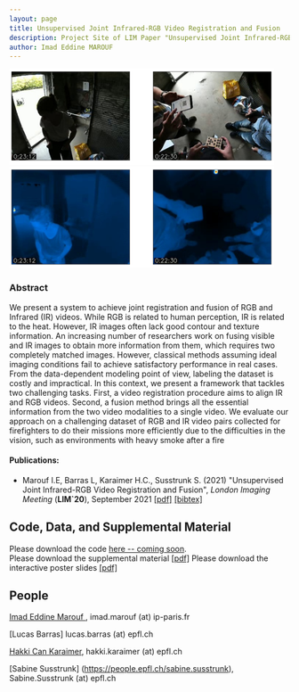 ```yaml
---
layout: page
title: Unsupervised Joint Infrared-RGB Video Registration and Fusion
description: Project Site of LIM Paper "Unsupervised Joint Infrared-RGB Video Registration and Fusion"
author: Imad Eddine MAROUF
---
```

![](./image/sample1.png) ![](./image/sample2.png)

### Abstract ###
We present a system to achieve joint registration and fusion
of RGB and Infrared (IR) videos. While RGB is related to human perception, IR is related to the heat. However, IR images
often lack good contour and texture information. An increasing number of researchers work on fusing visible and IR images
to obtain more information from them, which requires two completely matched images. However, classical methods assuming
ideal imaging conditions fail to achieve satisfactory performance
in real cases. From the data-dependent modeling point of view,
labeling the dataset is costly and impractical.
In this context, we present a framework that tackles two
challenging tasks. First, a video registration procedure aims to
align IR and RGB videos. Second, a fusion method brings all
the essential information from the two video modalities to a single video. We evaluate our approach on a challenging dataset of
RGB and IR video pairs collected for firefighters to do their missions more efficiently due to the difficulties in the vision, such as
environments with heavy smoke after a fire

#### Publications: ####
* Marouf I.E, Barras L, Karaimer H.C., Susstrunk S. (2021) "Unsupervised Joint Infrared-RGB Video Registration and Fusion", *London Imaging Meeting* (**LIM`20**), September 2021 [[pdf]](./paper/color_pattern_LIM19_CR.pdf) [[bibtex]](./bib/Karaimer_Nguyen_LIM20.bib) 

## Code, Data, and Supplemental Material ##

Please download the code [here -- coming soon](https://IemProg.github.io/joint-unsupervised/).   
Please download the supplemental material [[pdf]](./paper/Joint_Unsupervised_Video_Registration_and_Fusion.pdf)
Please download the interactive poster slides [[pdf]](./paper/Joint_Unsupervised_Registration_and_Fusion_LIM2021_Interactive_Paper.pdf)

## People ##
[Imad Eddine Marouf ](https://IemProg.github.io/), 	imad.marouf (at) ip-paris.fr

[Lucas Barras] lucas.barras (at) epfl.ch

[Hakki Can Karaimer](https://karaimer.github.io/), 	hakki.karaimer (at) epfl.ch

[Sabine Susstrunk] (https://people.epfl.ch/sabine.susstrunk), 	Sabine.Susstrunk (at) epfl.ch
